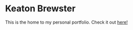 # Keaton Brewster
This is the home to my personal portfolio. 
Check it out [here!](https://keaton-brewster-portfolio.herokuapp.com/)
